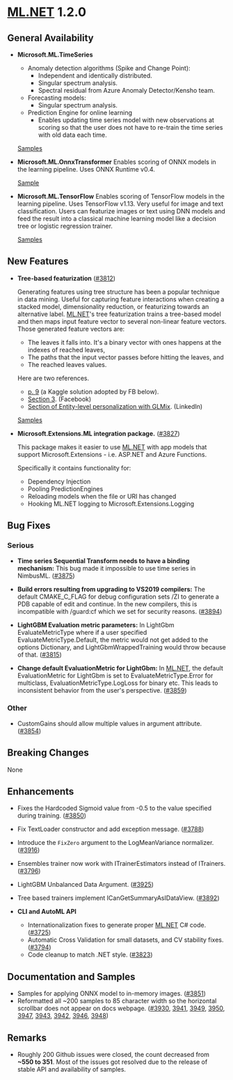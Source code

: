 # [ML.NET](http://dot.net/ml) 1.2.0
## **General Availability**
- **Microsoft.ML.TimeSeries**
    - Anomaly detection algorithms (Spike and Change Point):
      - Independent and identically distributed.
      - Singular spectrum analysis.
      - Spectral residual from Azure Anomaly Detector/Kensho team.
    - Forecasting models:
      - Singular spectrum analysis.
    - Prediction Engine for online learning
      - Enables updating time series model with new observations at scoring so that the user does not have to re-train the time series with old data each time.

     [Samples](https://github.com/dotnet/machinelearning/tree/main/docs/samples/Microsoft.ML.Samples/Dynamic/Transforms/TimeSeries)

- **Microsoft.ML.OnnxTransformer**
   Enables scoring of ONNX models in the learning pipeline. Uses ONNX Runtime v0.4.

   [Sample](https://github.com/dotnet/machinelearning/blob/main/docs/samples/Microsoft.ML.Samples/Dynamic/Transforms/ApplyOnnxModel.cs)

- **Microsoft.ML.TensorFlow**
   Enables scoring of TensorFlow models in the learning pipeline. Uses TensorFlow v1.13. Very useful for image and text classification. Users can featurize images or text using DNN models and feed the result into a classical machine learning model like a decision tree or logistic regression trainer.

   [Samples](https://github.com/dotnet/machinelearning/tree/main/docs/samples/Microsoft.ML.Samples/Dynamic/TensorFlow)

## **New Features**
- **Tree-based featurization** ([#3812](https://github.com/dotnet/machinelearning/pull/3812))

    Generating features using tree structure has been a popular technique in data mining. Useful for capturing feature interactions when creating a stacked model, dimensionality reduction, or featurizing towards an alternative label. [ML.NET](dot.net/ml)'s tree featurization trains a tree-based model and then maps input feature vector to several non-linear feature vectors. Those generated feature vectors are:
  - The leaves it falls into. It's a binary vector with ones happens at the indexes of reached leaves,
  - The paths that the input vector passes before hitting the leaves, and
  - The reached leaves values.

  Here are two references.
  - [p. 9](https://www.csie.ntu.edu.tw/~r01922136/kaggle-2014-criteo.pdf) (a Kaggle solution adopted by FB below).
  - [Section 3](http://www.quinonero.net/Publications/predicting-clicks-facebook.pdf). (Facebook)
  - [Section of Entity-level personalization with GLMix](https://engineering.linkedin.com/blog/2019/04/ai-behind-linkedin-recruiter-search-and-recommendation-systems). (LinkedIn)

  [Samples](https://github.com/dotnet/machinelearning/tree/main/docs/samples/Microsoft.ML.Samples/Dynamic/Transforms/TreeFeaturization)

- **Microsoft.Extensions.ML integration package.** ([#3827](https://github.com/dotnet/machinelearning/pull/3827))

    This package makes it easier to use [ML.NET](dot.net/ml) with app models that support Microsoft.Extensions - i.e. ASP.NET and Azure Functions.

    Specifically it contains functionality for:
    - Dependency Injection
    - Pooling PredictionEngines
    - Reloading models when the file or URI has changed
    - Hooking ML.NET logging to Microsoft.Extensions.Logging

## **Bug Fixes**
### Serious
- **Time series Sequential Transform needs to have a binding mechanism:** This bug made it impossible to use time series in NimbusML. ([#3875](https://github.com/dotnet/machinelearning/pull/3875))

- **Build errors resulting from upgrading to VS2019 compilers:** The default CMAKE_C_FLAG for debug configuration sets /ZI to generate a PDB capable of edit and continue. In the new compilers, this is incompatible with /guard:cf which we set for security reasons. ([#3894](https://github.com/dotnet/machinelearning/pull/3894))

- **LightGBM Evaluation metric parameters:** In LightGbm EvaluateMetricType where if a user specified EvaluateMetricType.Default, the metric would not get added to the options Dictionary, and LightGbmWrappedTraining would throw because of that. ([#3815](https://github.com/dotnet/machinelearning/pull/3815))

- **Change default EvaluationMetric for LightGbm:** In [ML.NET](dot.net/ml), the default EvaluationMetric for LightGbm is set to EvaluateMetricType.Error for multiclass, EvaluationMetricType.LogLoss for binary etc. This leads to inconsistent behavior from the user's perspective. ([#3859](https://github.com/dotnet/machinelearning/pull/3859))
### Other
- CustomGains should allow multiple values in argument attribute. ([#3854](https://github.com/dotnet/machinelearning/pull/3854))

## **Breaking Changes**
None

## **Enhancements**
- Fixes the Hardcoded Sigmoid value from -0.5 to the value specified during training. ([#3850](https://github.com/dotnet/machinelearning/pull/3850))
- Fix TextLoader constructor and add exception message. ([#3788](https://github.com/dotnet/machinelearning/pull/3788))
- Introduce the `FixZero` argument to the LogMeanVariance normalizer. ([#3916](https://github.com/dotnet/machinelearning/pull/3916))
- Ensembles trainer now work with ITrainerEstimators instead of ITrainers. ([#3796](https://github.com/dotnet/machinelearning/pull/3796))
- LightGBM Unbalanced Data Argument. ([#3925](https://github.com/dotnet/machinelearning/pull/3925))
- Tree based trainers implement ICanGetSummaryAsIDataView. ([#3892](https://github.com/dotnet/machinelearning/pull/3892))

- **CLI and AutoML API**
  - Internationalization fixes to generate proper [ML.NET](dot.net/ml) C# code. ([#3725](https://github.com/dotnet/machinelearning/pull/3725))
  - Automatic Cross Validation for small datasets, and CV stability fixes. ([#3794](https://github.com/dotnet/machinelearning/pull/3794))
  - Code cleanup to match .NET style. ([#3823](https://github.com/dotnet/machinelearning/pull/3823))


## **Documentation and Samples**
- Samples for applying ONNX model to in-memory images. ([#3851](https://github.com/dotnet/machinelearning/pull/3851))
- Reformatted all ~200 samples to 85 character width so the horizontal scrollbar does not appear on docs webpage. ([#3930](https://github.com/dotnet/machinelearning/pull/3930), [3941](https://github.com/dotnet/machinelearning/pull/3941), [3949](https://github.com/dotnet/machinelearning/pull/3949), [3950](https://github.com/dotnet/machinelearning/pull/3950), [3947](https://github.com/dotnet/machinelearning/pull/3947), [3943](https://github.com/dotnet/machinelearning/pull/3943), [3942](https://github.com/dotnet/machinelearning/pull/3942), [3946](https://github.com/dotnet/machinelearning/pull/3946), [3948](https://github.com/dotnet/machinelearning/pull/3948))

## **Remarks**
- Roughly 200 Github issues were closed, the count decreased from **~550 to 351**. Most of the issues got resolved due to the release of stable API and availability of samples.